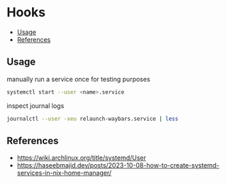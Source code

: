 # Hooks

<!-- vim-markdown-toc GFM -->

* [Usage](#usage)
* [References](#references)

<!-- vim-markdown-toc -->

## Usage

manually run a service once for testing purposes

```bash
systemctl start --user <name>.service
```

inspect journal logs

```bash
journalctl --user -xeu relaunch-waybars.service | less
```

## References

- https://wiki.archlinux.org/title/systemd/User
- https://haseebmajid.dev/posts/2023-10-08-how-to-create-systemd-services-in-nix-home-manager/
